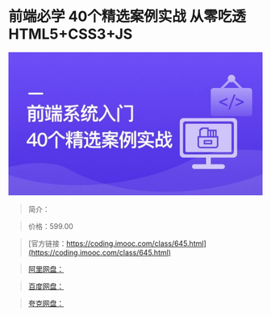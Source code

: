 # 前端必学 40个精选案例实战 从零吃透HTML5+CSS3+JS

![img](../../assets/6400732c0821a6f905400304.jpg)

> 简介：

> 价格：599.00

> [官方链接：https://coding.imooc.com/class/645.html](https://coding.imooc.com/class/645.html)

> [阿里网盘：]()

> [百度网盘：]()

> [夸克网盘：]()
